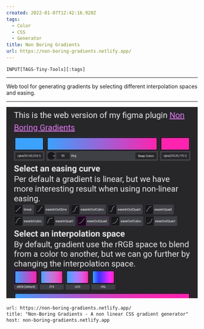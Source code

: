 ```yaml
---
created: 2022-01-07T12:42:16.920Z
tags: 
  - Color
  - CSS
  - Generator
title: Non Boring Gradients
url: https://non-boring-gradients.netlify.app/
---
```

```meta-bind
INPUT[TAGS-Tiny-Tools][:tags]
```

___
Web tool for generating gradients by selecting different interpolation spaces and easing.
___

![](_attachments/non-boring-gradients.jpg)

```cardlink
url: https://non-boring-gradients.netlify.app/
title: "Non-Boring Gradients - A non linear CSS gradient generator"
host: non-boring-gradients.netlify.app
```
